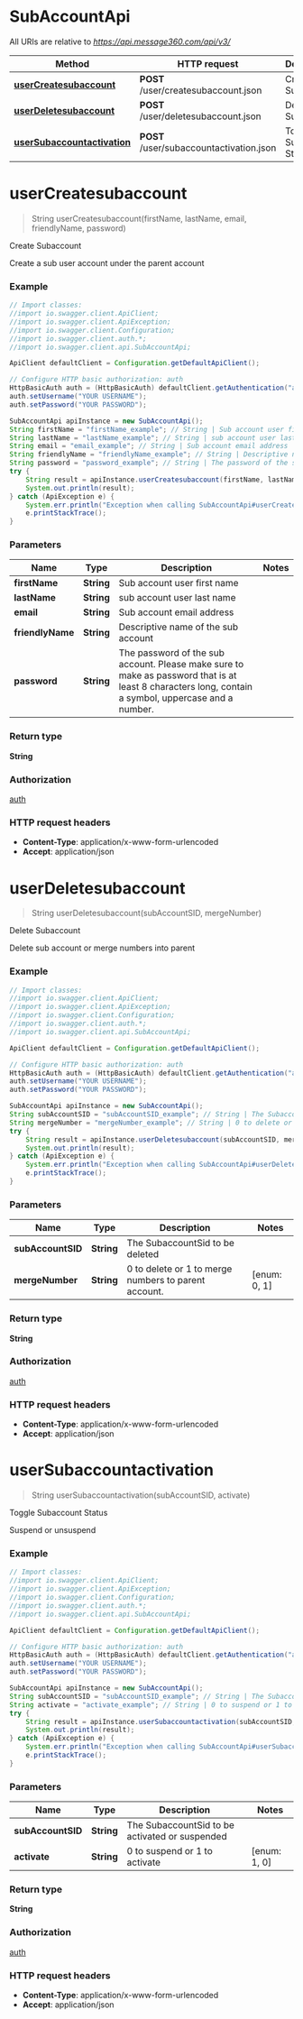 # SubAccountApi

All URIs are relative to *https://api.message360.com/api/v3/*

Method | HTTP request | Description
------------- | ------------- | -------------
[**userCreatesubaccount**](SubAccountApi.md#userCreatesubaccount) | **POST** /user/createsubaccount.json | Create Subaccount
[**userDeletesubaccount**](SubAccountApi.md#userDeletesubaccount) | **POST** /user/deletesubaccount.json | Delete Subaccount
[**userSubaccountactivation**](SubAccountApi.md#userSubaccountactivation) | **POST** /user/subaccountactivation.json | Toggle Subaccount Status


<a name="userCreatesubaccount"></a>
# **userCreatesubaccount**
> String userCreatesubaccount(firstName, lastName, email, friendlyName, password)

Create Subaccount

Create a sub user account under the parent account

### Example
```java
// Import classes:
//import io.swagger.client.ApiClient;
//import io.swagger.client.ApiException;
//import io.swagger.client.Configuration;
//import io.swagger.client.auth.*;
//import io.swagger.client.api.SubAccountApi;

ApiClient defaultClient = Configuration.getDefaultApiClient();

// Configure HTTP basic authorization: auth
HttpBasicAuth auth = (HttpBasicAuth) defaultClient.getAuthentication("auth");
auth.setUsername("YOUR USERNAME");
auth.setPassword("YOUR PASSWORD");

SubAccountApi apiInstance = new SubAccountApi();
String firstName = "firstName_example"; // String | Sub account user first name
String lastName = "lastName_example"; // String | sub account user last name
String email = "email_example"; // String | Sub account email address
String friendlyName = "friendlyName_example"; // String | Descriptive name of the sub account
String password = "password_example"; // String | The password of the sub account.  Please make sure to make as password that is at least 8 characters long, contain a symbol, uppercase and a number.
try {
    String result = apiInstance.userCreatesubaccount(firstName, lastName, email, friendlyName, password);
    System.out.println(result);
} catch (ApiException e) {
    System.err.println("Exception when calling SubAccountApi#userCreatesubaccount");
    e.printStackTrace();
}
```

### Parameters

Name | Type | Description  | Notes
------------- | ------------- | ------------- | -------------
 **firstName** | **String**| Sub account user first name |
 **lastName** | **String**| sub account user last name |
 **email** | **String**| Sub account email address |
 **friendlyName** | **String**| Descriptive name of the sub account |
 **password** | **String**| The password of the sub account.  Please make sure to make as password that is at least 8 characters long, contain a symbol, uppercase and a number. |

### Return type

**String**

### Authorization

[auth](../README.md#auth)

### HTTP request headers

 - **Content-Type**: application/x-www-form-urlencoded
 - **Accept**: application/json

<a name="userDeletesubaccount"></a>
# **userDeletesubaccount**
> String userDeletesubaccount(subAccountSID, mergeNumber)

Delete Subaccount

Delete sub account or merge numbers into parent

### Example
```java
// Import classes:
//import io.swagger.client.ApiClient;
//import io.swagger.client.ApiException;
//import io.swagger.client.Configuration;
//import io.swagger.client.auth.*;
//import io.swagger.client.api.SubAccountApi;

ApiClient defaultClient = Configuration.getDefaultApiClient();

// Configure HTTP basic authorization: auth
HttpBasicAuth auth = (HttpBasicAuth) defaultClient.getAuthentication("auth");
auth.setUsername("YOUR USERNAME");
auth.setPassword("YOUR PASSWORD");

SubAccountApi apiInstance = new SubAccountApi();
String subAccountSID = "subAccountSID_example"; // String | The SubaccountSid to be deleted
String mergeNumber = "mergeNumber_example"; // String | 0 to delete or 1 to merge numbers to parent account.
try {
    String result = apiInstance.userDeletesubaccount(subAccountSID, mergeNumber);
    System.out.println(result);
} catch (ApiException e) {
    System.err.println("Exception when calling SubAccountApi#userDeletesubaccount");
    e.printStackTrace();
}
```

### Parameters

Name | Type | Description  | Notes
------------- | ------------- | ------------- | -------------
 **subAccountSID** | **String**| The SubaccountSid to be deleted |
 **mergeNumber** | **String**| 0 to delete or 1 to merge numbers to parent account. | [enum: 0, 1]

### Return type

**String**

### Authorization

[auth](../README.md#auth)

### HTTP request headers

 - **Content-Type**: application/x-www-form-urlencoded
 - **Accept**: application/json

<a name="userSubaccountactivation"></a>
# **userSubaccountactivation**
> String userSubaccountactivation(subAccountSID, activate)

Toggle Subaccount Status

Suspend or unsuspend

### Example
```java
// Import classes:
//import io.swagger.client.ApiClient;
//import io.swagger.client.ApiException;
//import io.swagger.client.Configuration;
//import io.swagger.client.auth.*;
//import io.swagger.client.api.SubAccountApi;

ApiClient defaultClient = Configuration.getDefaultApiClient();

// Configure HTTP basic authorization: auth
HttpBasicAuth auth = (HttpBasicAuth) defaultClient.getAuthentication("auth");
auth.setUsername("YOUR USERNAME");
auth.setPassword("YOUR PASSWORD");

SubAccountApi apiInstance = new SubAccountApi();
String subAccountSID = "subAccountSID_example"; // String | The SubaccountSid to be activated or suspended
String activate = "activate_example"; // String | 0 to suspend or 1 to activate
try {
    String result = apiInstance.userSubaccountactivation(subAccountSID, activate);
    System.out.println(result);
} catch (ApiException e) {
    System.err.println("Exception when calling SubAccountApi#userSubaccountactivation");
    e.printStackTrace();
}
```

### Parameters

Name | Type | Description  | Notes
------------- | ------------- | ------------- | -------------
 **subAccountSID** | **String**| The SubaccountSid to be activated or suspended |
 **activate** | **String**| 0 to suspend or 1 to activate | [enum: 1, 0]

### Return type

**String**

### Authorization

[auth](../README.md#auth)

### HTTP request headers

 - **Content-Type**: application/x-www-form-urlencoded
 - **Accept**: application/json

